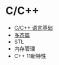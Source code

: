 # C/C++

- [C/C++ 语言基础](https://github.com/Apriluestc/2020/blob/master/doc/C%2B%2B/%E8%AF%AD%E8%A8%80%E5%9F%BA%E7%A1%80.md)
- [多态篇](https://github.com/Apriluestc/2020/blob/master/doc/C%2B%2B/%E5%A4%9A%E6%80%81%E7%AF%87.md)
- STL
- 内存管理
- C++ 11新特性
